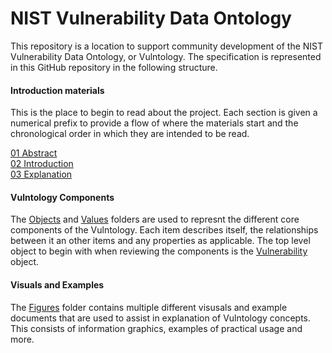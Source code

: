 # NIST Vulnerability Data Ontology

This repository is a location to support community development of the NIST Vulnerability Data Ontology, or Vulntology.
The specification is represented in this GitHub repository in the following structure. 


#### Introduction materials

This is the place to begin to read about the project. Each section is given a numerical prefix to provide a flow of where the materials start and the chronological order in which they are intended to be read. <br />

[01 Abstract](/specification/introduction/01-abstract.md) <br />
[02 Introduction](/specification/introduction/02-introduction.md) <br />
[03 Explanation](/specification/introduction/03-explanation.md)

#### Vulntology Components
The [Objects](objects/) and [Values](values/) folders are used to represnt the different core components of the Vulntology. Each item describes itself, the relationships between it an other items and any properties as applicable. The top level object to begin with when reviewing the components is the [Vulnerability](objects/vulnerability.md) object.

#### Visuals and Examples
The [Figures](figures/) folder contains multiple different visusals and example documents that are used to assist in explanation of Vulntology concepts. This consists of information graphics, examples of practical usage and more. 

